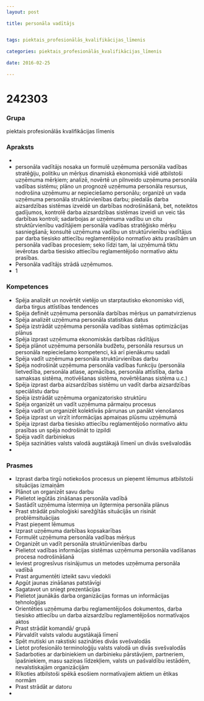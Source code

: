 ```yaml
---
layout: post
    
title: personāla vadītājs

    
tags: piektais_profesionālās_kvalifikācijas_līmenis
    
categories: piektais_profesionālās_kvalifikācijas_līmenis
    
date: 2016-02-25
    
---
```

# 242303

### Grupa
piektais profesionālās kvalifikācijas līmenis


### Apraksts

* 
* personāla vadītājs nosaka un formulē uzņēmuma personāla vadības stratēģiju, politiku un mērķus dinamiskā ekonomiskā vidē atbilstoši uzņēmuma mērķiem; analizē, novērtē un pilnveido uzņēmuma personāla vadības sistēmu; plāno un prognozē uzņēmuma personāla resursus, nodrošina uzņēmumu ar nepieciešamo personālu; organizē un vada uzņēmuma personāla struktūrvienības darbu; piedalās darba aizsardzības sistēmas izveidē un darbības nodrošināšanā, bet, noteiktos gadījumos, kontrolē darba aizsardzības sistēmas izveidi un veic tās darbības kontroli; sadarbojas ar uzņēmuma vadību un citu struktūrvienību vadītājiem personāla vadības stratēģisko mērķu sasniegšanā; konsultē uzņēmuma vadību un struktūrvienību vadītājus par darba tiesisko attiecību reglamentējošo normatīvo aktu prasībām un personāla vadības procesiem; seko līdzi tam, lai uzņēmumā tiktu ievērotas darba tiesisko attiecību reglamentējošo normatīvo aktu prasības. 
* 	Personāla vadītājs strādā uzņēmumos. 
* 	1 

### Kompetences

* Spēja analizēt un novērtēt vietējo un starptautisko ekonomisko vidi, darba tirgus attīstības tendences
* Spēja definēt uzņēmuma personāla darbības mērķus un pamatvirzienus
* Spēja analizēt uzņēmuma personāla statistikas datus
* Spēja izstrādāt uzņēmuma personāla vadības sistēmas optimizācijas plānus
* Spēja izprast uzņēmuma ekonomiskās darbības rādītājus
* Spēja plānot uzņēmuma personāla budžetu, personāla resursus un personāla nepieciešamo kompetenci, kā arī pienākumu sadali
* Spēja vadīt uzņēmuma personāla struktūrvienības darbu
* Spēja nodrošināt uzņēmuma personāla vadības funkciju (personāla lietvedība, personāla atlase, apmācības, personāla attīstība, darba samaksas sistēma, motivēšanas sistēma, novērtēšanas sistēma u.c.)
* Spēja izprast darba aizsardzības sistēmu un vadīt darba aizsardzības speciālistu darbu
* Spēja izstrādāt uzņēmuma organizatorisko struktūru
* Spēja organizēt un vadīt uzņēmuma pārmaiņu procesus
* Spēja vadīt un organizēt kolektīvās pārrunas un panākt vienošanos
* Spēja izprast un virzīt informācijas apmaiņas plūsmu uzņēmumā
* Spēja izprast darba tiesisko attiecību reglamentējošo normatīvo aktu prasības un spēja nodrošināt to izpildi
* Spēja vadīt darbiniekus
* Spēja sazināties valsts valodā augstākajā līmenī un divās svešvalodās
* 

### Prasmes 
* Izprast darba tirgū notiekošos procesus un pieņemt lēmumus atbilstoši situācijas izmaiņām
* Plānot un organizēt savu darbu
* Pielietot iegūtās zināšanas personāla vadībā
* Sastādīt uzņēmuma īstermiņa un ilgtermiņa personāla plānus
* Prast strādāt psiholoģiski sarežģītās situācijās un risināt problēmsituācijas
* Prast pieņemt lēmumus
* Izprast uzņēmuma darbības kopsakarības
* Formulēt uzņēmuma personāla vadības mērķus
* Organizēt un vadīt personāla struktūrvienības darbu
* Pielietot vadības informācijas sistēmas uzņēmuma personāla vadīšanas procesa nodrošināšanā
* Ieviest progresīvus risinājumus un metodes uzņēmuma personāla vadībā
* Prast argumentēti izteikt savu viedokli
* Apgūt jaunas zināšanas patstāvīgi
* Sagatavot un sniegt prezentācijas
* Pielietot jaunākās darba organizācijas formas un informācijas tehnoloģijas
* Orientēties uzņēmuma darbu reglamentējošos dokumentos, darba tiesisko attiecību un darba aizsardzību reglamentējošos normatīvajos aktos
* Prast strādāt komandā/ grupā
* Pārvaldīt valsts valodu augstākajā līmenī
* Spēt mutiski un rakstiski sazināties divās svešvalodās
* Lietot profesionālo terminoloģiju valsts valodā un divās svešvalodās
* Sadarboties ar darbiniekiem un darbinieku pārstāvjiem, partneriem, īpašniekiem, masu saziņas līdzekļiem, valsts un pašvaldību iestādēm, nevalstiskajām organizācijām
* Rīkoties atbilstoši spēkā esošiem normatīvajiem aktiem un ētikas normām
* Prast strādāt ar datoru
* 